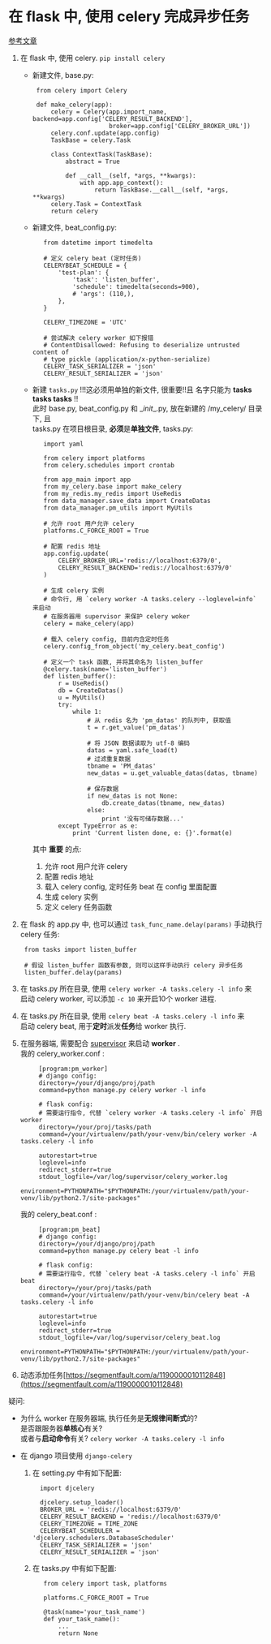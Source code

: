 在 flask 中, 使用 celery 完成异步任务
=  

[参考文章](https://zhuanlan.zhihu.com/p/22304455)  

1. 在 flask 中, 使用 celery. `pip install celery`  
   * 新建文件, base.py:  
     
          from celery import Celery

          def make_celery(app):
              celery = Celery(app.import_name, backend=app.config['CELERY_RESULT_BACKEND'],
                              broker=app.config['CELERY_BROKER_URL'])
              celery.conf.update(app.config)
              TaskBase = celery.Task

              class ContextTask(TaskBase):
                  abstract = True

                  def __call__(self, *args, **kwargs):
                      with app.app_context():
                          return TaskBase.__call__(self, *args, **kwargs)
              celery.Task = ContextTask
              return celery  

   * 新建文件, beat_config.py:  

            from datetime import timedelta

            # 定义 celery beat (定时任务)
            CELERYBEAT_SCHEDULE = {
                'test-plan': {
                    'task': 'listen_buffer',
                    'schedule': timedelta(seconds=900),
                    # 'args': (110,),
                },
            }

            CELERY_TIMEZONE = 'UTC'

            # 尝试解决 celery worker 如下报错
            # ContentDisallowed: Refusing to deserialize untrusted content of
            # type pickle (application/x-python-serialize)
            CELERY_TASK_SERIALIZER = 'json'
            CELERY_RESULT_SERIALIZER = 'json'

   * 新建 `tasks.py` !!!这必须用单独的新文件, 很重要!!且 名字只能为 **tasks tasks tasks** !!  
     此时 base.py, beat\_config.py 和 \__init__.py, 放在新建的 /my\_celery/ 目录下, 且  
     tasks.py 在项目根目录, **必须**是**单独文件**, tasks.py:  
     
            import yaml

            from celery import platforms
            from celery.schedules import crontab

            from app_main import app
            from my_celery.base import make_celery
            from my_redis.my_redis import UseRedis
            from data_manager.save_data import CreateDatas
            from data_manager.pm_utils import MyUtils

            # 允许 root 用户允许 celery
            platforms.C_FORCE_ROOT = True

            # 配置 redis 地址
            app.config.update(
                CELERY_BROKER_URL='redis://localhost:6379/0',
                CELERY_RESULT_BACKEND='redis://localhost:6379/0'
            )

            # 生成 celery 实例
            # 命令行, 用 `celery worker -A tasks.celery --loglevel=info` 来启动
            # 在服务器用 supervisor 来保护 celery woker
            celery = make_celery(app)

            # 载入 celery config, 目前内含定时任务
            celery.config_from_object('my_celery.beat_config')

            # 定义一个 task 函数, 并将其命名为 listen_buffer
            @celery.task(name='listen_buffer')
            def listen_buffer():
                r = UseRedis()
                db = CreateDatas()
                u = MyUtils()
                try:
                    while 1:
                        # 从 redis 名为 'pm_datas' 的队列中, 获取值
                        t = r.get_value('pm_datas')

                        # 将 JSON 数据读取为 utf-8 编码
                        datas = yaml.safe_load(t)
                        # 过滤重复数据
                        tbname = 'PM_datas'
                        new_datas = u.get_valuable_datas(datas, tbname)

                        # 保存数据
                        if new_datas is not None:
                            db.create_datas(tbname, new_datas)
                        else:
                            print '没有可储存数据...'
                except TypeError as e:
                    print 'Current listen done, e: {}'.format(e)

     其中 **重要** 的点:
      1. 允许 root 用户允许 celery  
      2. 配置 redis 地址  
      3. 载入 celery config, 定时任务 beat 在 config 里面配置  
      4. 生成 celery 实例  
      5. 定义 celery 任务函数  

2. 在 flask 的 app.py 中, 也可以通过 `task_func_name.delay(params)` 手动执行 celery 任务:  

        from tasks import listen_buffer

        # 假设 listen_buffer 函数有参数, 则可以这样手动执行 celery 异步任务
        listen_buffer.delay(params)

3. 在 tasks.py 所在目录, 使用 `celery worker -A tasks.celery -l info` 来  
   启动 celery worker, 可以添加 `-c 10` 来开启10个 worker 进程.  

4. 在 tasks.py 所在目录, 使用 `celery beat -A tasks.celery -l info` 来  
   启动 celery beat, 用于**定时**派发**任务**给 worker 执行.

5. 在服务器端, 需要配合 [supervisor](http://blog.csdn.net/michael_lbs/article/details/75407089)
   来启动 **worker** .  
   我的 celery_worker.conf :  

            [program:pm_worker]
            # django config:
            directory=/your/django/proj/path
            command=python manage.py celery worker -l info

            # flask config:
            # 需要运行指令, 代替 `celery worker -A tasks.celery -l info` 开启 worker
            directory=/your/proj/tasks/path
            command=/your/virtualenv/path/your-venv/bin/celery worker -A tasks.celery -l info

            autorestart=true
            loglevel=info
            redirect_stderr=true
            stdout_logfile=/var/log/supervisor/celery_worker.log
            environment=PYTHONPATH="$PYTHONPATH:/your/virtualenv/path/your-venv/lib/python2.7/site-packages"

   我的 celery_beat.conf :  

            [program:pm_beat]
            # django config:
            directory=/your/django/proj/path
            command=python manage.py celery beat -l info

            # flask config:
            # 需要运行指令, 代替 `celery beat -A tasks.celery -l info` 开启 beat
            directory=/your/proj/tasks/path
            command=/your/virtualenv/path/your-venv/bin/celery beat -A tasks.celery -l info

            autorestart=true
            loglevel=info
            redirect_stderr=true
            stdout_logfile=/var/log/supervisor/celery_beat.log
            environment=PYTHONPATH="$PYTHONPATH:/your/virtualenv/path/your-venv/lib/python2.7/site-packages"

6. 动态添加任务[https://segmentfault.com/a/1190000010112848](https://segmentfault.com/a/1190000010112848)  

疑问:  
* 为什么 worker 在服务器端, 执行任务是**无规律间断式**的?  
  是否跟服务器**单核心**有关?  
  或者与**启动命令**有关? `celery worker -A tasks.celery -l info`  

* 在 django 项目使用 `django-celery`
  1.  在 setting.py 中有如下配置:  

            import djcelery

            djcelery.setup_loader()
            BROKER_URL = 'redis://localhost:6379/0'
            CELERY_RESULT_BACKEND = 'redis://localhost:6379/0'
            CELERY_TIMEZONE = TIME_ZONE
            CELERYBEAT_SCHEDULER = 'djcelery.schedulers.DatabaseScheduler'
            CELERY_TASK_SERIALIZER = 'json'
            CELERY_RESULT_SERIALIZER = 'json'

  2. 在 tasks.py 中有如下配置:  

            from celery import task, platforms

            platforms.C_FORCE_ROOT = True

            @task(name='your_task_name')
            def your_task_name():
                ...
                return None